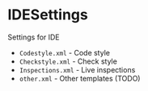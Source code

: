IDESettings
===========
Settings for IDE

* `Codestyle.xml` - Code style
* `Checkstyle.xml` - Check style
* `Inspections.xml` - Live inspections
* `other.xml` - Other templates (TODO)
